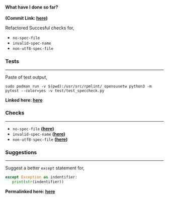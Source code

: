 #### What have I done so far? 
**(Commit Link: [here](https://github.com/thisisshub/rpmlint/commit/8e4848009ea2b9dc61a4ced40e2be0f5f32543fb))**


Refactored Succesful checks for,
- `no-spec-file`
- `invalid-spec-name`
- `non-utf8-spec-file`

### Tests
-------------
Paste of test output, 

`sudo podman run -v $(pwd):/usr/src/rpmlint/ opensusetw python3 -m pytest --color=yes -v test/test_speccheck.py`

**Linked here: [here](https://0bin.net/paste/YX7x2-EUaetYrnAG#JpVa5-m9JojVxGqTiV9VV2N7wfR48tbDAFT5uC6UO13)**

### Checks
------
- `no-spec-file` **([here](https://github.com/thisisshub/rpmlint/blob/8e4848009ea2b9dc61a4ced40e2be0f5f32543fb/rpmlint/checks/SpecCheck.py#L143))**
- `invalid-spec-name` **([here](https://github.com/thisisshub/rpmlint/blob/8e4848009ea2b9dc61a4ced40e2be0f5f32543fb/rpmlint/checks/SpecCheck.py#L150))**
- `non-utf8-spec-file` **([here](https://github.com/thisisshub/rpmlint/blob/8e4848009ea2b9dc61a4ced40e2be0f5f32543fb/rpmlint/checks/SpecCheck.py#L165))**

### Suggestions
----------
Suggest a better `except` statement for,

```python
except Exception as indentifier:
   print(str(indentifier))
```
**Permalinked here: [here](https://github.com/thisisshub/rpmlint/blob/8e4848009ea2b9dc61a4ced40e2be0f5f32543fb/rpmlint/checks/SpecCheck.py#L162)**
